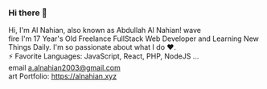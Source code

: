 ### Hi there 👋

<!--
**alnahian2003/alnahian2003** is a ✨ _special_ ✨ repository because its `README.md` (this file) appears on your GitHub profile.

Here are some ideas to get you started:

- 🔭 I’m currently working on ...
- 🌱 I’m currently learning ...
- 👯 I’m looking to collaborate on ...
- 🤔 I’m looking for help with ...
- 💬 Ask me about ...
- 📫 How to reach me: ...
- 😄 Pronouns: ...
- ⚡ Fun fact: ...
-->
Hi, I'm Al Nahian, also known as Abdullah Al Nahian! wave <br>
fire I'm 17 Year's Old Freelance FullStack Web Developer and Learning New Things Daily. I'm so passionate about what I do ♥. <br>
⚡ Favorite Languages: JavaScript, React, PHP, NodeJS ... <br>
email a.alnahian2003@gmail.com <br>
art Portfolio: https://alnahian.xyz <br>
